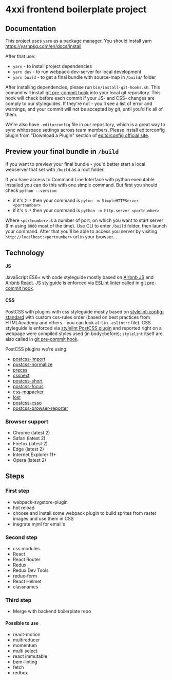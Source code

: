 # 4xxi frontend boilerplate project

## Documentation

This project uses `yarn` as a package manager.
You should install yarn https://yarnpkg.com/en/docs/install

After that use:

* `yarn` - to install project dependencies
* `yarn dev` - to run webpack-dev-server for local development
* `yarn build` - to get a final bundle with source-map in `/build/` folder

After installing dependencies, please run `bin/install-git-hooks.sh`.
This comand will install [git pre-commit hook](https://git-scm.com/book/gr/v2/Customizing-Git-Git-Hooks) into your local git repository.
This hook will check before each commit if your JS- and CSS- changes are comply to our styleguides.
If they're not - you'll see a list of error and warnings, and your commit will not be accepted by git, until you'd fix all of them.

We're also have `.editorconfig` file in our repository, which is a great way to sync whitespace settings across team members.
Please install editorconfig plugin from "Download a Plugin" section of [editorconfig official site](http://editorconfig.org/).

## Preview your final bundle in `/build`
If you want to preview your final bundle - you'd better start a local webserver that set with `/build` as a root folder.

If you have access to Command Line Interface with python executable installed you can do this with one simple command.
But first you should check `python --version`:

* if it's `2.*` then your command is `pyton -m SimpleHTTPServer <portnumber>`
* if it's `3.*` then your command is `python -m http.server <portnumber>`

Where `<portnumber>` is a number of port, on which you want to start server (I'm using `8000` most of the time).
Use CLI to enter `/build` folder, then launch your command. After that you'll be able to access you server by visiting `http://localhost:<portnumber>` url in your browser...

## Technology
#### JS
JavaScript ES6+ with code styleguide mostly based on [Airbnb JS](https://github.com/airbnb/javascript) and [Airbnb React](https://github.com/airbnb/javascript/tree/master/react).
JS stylguide is enforced via [ESLint linter](http://eslint.org/) called in [git pre-commit hook](https://git-scm.com/book/gr/v2/Customizing-Git-Git-Hooks).

#### CSS
PostCSS with plugins with css styleguide mostly based on [stylelint-config-standard](https://github.com/stylelint/stylelint-config-standard) with custom css-rules order (based on best practices from HTMLAcademy and others - you can look at it in `.eslintrc` file).
CSS styleguide is enforced via [stylelint PostCSS plugin](https://github.com/stylelint/stylelint/blob/master/docs/user-guide/postcss-plugin.md) and reported right on a webpage were compiled styles used (in body::before);
`stylelint` itself are also called in [git pre-commit hook](https://git-scm.com/book/gr/v2/Customizing-Git-Git-Hooks).

PostCSS plugins we're using:

* [postcss-import](https://github.com/postcss/postcss-import)
* [postcss-normalize](https://github.com/seaneking/postcss-normalize)
* [precss](https://github.com/jonathantneal/precss)
* [cssnext](https://github.com/MoOx/postcss-cssnext)
* [postcss-short](https://github.com/jonathantneal/postcss-short)
* [postcss-focus](https://github.com/postcss/postcss-focus)
* [css-mqpacker](https://github.com/hail2u/node-css-mqpacker)
* [lost](https://github.com/peterramsing/lost)
* [postcss-csso](https://github.com/lahmatiy/postcss-csso)
* [postcss-browser-reporter](https://github.com/postcss/postcss-browser-reporter)


### Browser support
* Chrome (latest 2)
* Safari (latest 2)
* Firefox (latest 2)
* Edge (latest 2)
* Internet Explorer 11+
* Opera (latest 2)

## Steps
### First step
* webpack-svgstore-plugin
* hot reload
* choose and install some webpack plugin to build sprites from raster images and use them in CSS
* inegrate mjml for email's

### Second step
* css modules
* React
* React Router
* Redux
* Redux Dev Tools
* redux-form
* React Helmet
* classnames

### Third step
* Merge with backend boilerplate repo

#### Possible to use
* react-motion
* multireducer
* momentum
* multi select
* react immutable
* bem-linting
* fetch
* redbox
